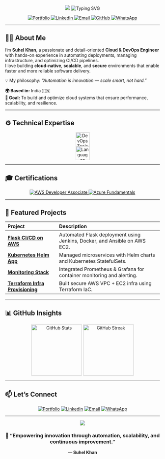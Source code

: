 <!-- Professional GitHub Profile README for Suhel Khan -->

<div align="center">

<!-- ✅ Reliable Animated Header Banner -->
<img src="https://capsule-render.vercel.app/api?type=waving&color=0ea5e9&height=200&section=header&text=Suhel%20Khan%20|%20Cloud%20%26%20DevOps%20Engineer&fontSize=35&fontColor=ffffff&fontAlignY=40&animation=fadeIn" />

<!-- 👋 Animated Typing Intro -->
<img src="https://readme-typing-svg.herokuapp.com?font=Fira+Code&weight=500&size=24&pause=1000&color=38BDF8&center=true&vCenter=true&width=850&lines=👋+Hey+there!+I'm+Suhel+Khan;Cloud+%26+DevOps+Engineer;AWS+%7C+Azure+%7C+Docker+%7C+Kubernetes;Terraform+%7C+Ansible+%7C+CI%2FCD+%7C+Linux;Automation+%7C+Scalability+%7C+Reliability" alt="Typing SVG" />

<br/>

<!-- 🔗 Social Links -->
<p align="center">
  <a href="https://workwithsuhel.netlify.app/" target="_blank">
    <img src="https://img.shields.io/badge/Portfolio-0ea5e9?style=for-the-badge&logo=netlify&logoColor=white" alt="Portfolio"/>
  </a>
  <a href="https://www.linkedin.com/in/devops-engineer1/" target="_blank">
    <img src="https://img.shields.io/badge/LinkedIn-0077B5?style=for-the-badge&logo=linkedin&logoColor=white" alt="LinkedIn"/>
  </a>
  <a href="mailto:suhelkhan155@gmail.com">
    <img src="https://img.shields.io/badge/Email-D14836?style=for-the-badge&logo=gmail&logoColor=white" alt="Email"/>
  </a>
  <a href="https://github.com/YOUR_GITHUB_USERNAME" target="_blank">
    <img src="https://img.shields.io/badge/GitHub-181717?style=for-the-badge&logo=github&logoColor=white" alt="GitHub"/>
  </a>
  <a href="https://wa.me/918931004042" target="_blank">
    <img src="https://img.shields.io/badge/WhatsApp-25D366?style=for-the-badge&logo=whatsapp&logoColor=white" alt="WhatsApp"/>
  </a>
</p>

</div>

---

## 👨‍💻 About Me

I’m **Suhel Khan**, a passionate and detail-oriented **Cloud & DevOps Engineer** with hands-on experience in automating deployments, managing infrastructure, and optimizing CI/CD pipelines.  
I love building **cloud-native**, **scalable**, and **secure** environments that enable faster and more reliable software delivery.

💡 My philosophy: *“Automation is innovation — scale smart, not hard.”*

**🌍 Based in:** India 🇮🇳  
**🎯 Goal:** To build and optimize cloud systems that ensure performance, scalability, and resilience.  

---

## ⚙️ Technical Expertise

<p align="center">
  <img src="https://skillicons.dev/icons?i=aws,azure,gcp,kubernetes,docker,terraform,ansible,jenkins,gitlab,github,linux" height="45" alt="DevOps Tools"/>
  <br/>
  <img src="https://skillicons.dev/icons?i=java,python,bash,js" height="45" alt="Languages"/>
</p>

---

## 🎓 Certifications

<p align="center">
  <a href="https://www.credly.com/badges/aws-certified-developer-associate" target="_blank">
    <img src="https://img.shields.io/badge/AWS%20Certified-Developer%20Associate-FF9900?style=for-the-badge&logo=amazonaws&logoColor=white" alt="AWS Developer Associate"/>
  </a>
  <a href="https://www.credly.com/badges/microsoft-certified-azure-fundamentals" target="_blank">
    <img src="https://img.shields.io/badge/Microsoft%20Certified-Azure%20Fundamentals-0078D4?style=for-the-badge&logo=microsoftazure&logoColor=white" alt="Azure Fundamentals"/>
  </a>
</p>

---

## 🚀 Featured Projects

| Project | Description |
|:--------|:-------------|
| [**Flask CI/CD on AWS**](https://github.com/YOUR_GITHUB_USERNAME/flask-cicd-aws) | Automated Flask deployment using Jenkins, Docker, and Ansible on AWS EC2. |
| [**Kubernetes Helm App**](https://github.com/YOUR_GITHUB_USERNAME/k8s-helm-project) | Managed microservices with Helm charts and Kubernetes StatefulSets. |
| [**Monitoring Stack**](https://github.com/YOUR_GITHUB_USERNAME/monitoring-prometheus-grafana) | Integrated Prometheus & Grafana for container monitoring and alerting. |
| [**Terraform Infra Provisioning**](https://github.com/YOUR_GITHUB_USERNAME/aws-terraform-iac) | Built secure AWS VPC + EC2 infra using Terraform IaC. |

---

## 📊 GitHub Insights

<p align="center">
  <img src="https://github-readme-stats.vercel.app/api?username=YOUR_GITHUB_USERNAME&show_icons=true&theme=transparent&hide_border=true" height="165" alt="GitHub Stats"/>
  <img src="https://github-readme-streak-stats.herokuapp.com/?user=YOUR_GITHUB_USERNAME&theme=transparent&hide_border=true" height="165" alt="GitHub Streak"/>
</p>

---

## 📫 Let’s Connect

<p align="center">
  <a href="https://workwithsuhel.netlify.app/" target="_blank"><img src="https://img.shields.io/badge/Portfolio-0ea5e9?style=for-the-badge&logo=netlify&logoColor=white" alt="Portfolio"/></a>
  <a href="https://www.linkedin.com/in/devops-engineer1/" target="_blank"><img src="https://img.shields.io/badge/LinkedIn-blue?style=for-the-badge&logo=linkedin" alt="LinkedIn"/></a>
  <a href="mailto:suhelkhan155@gmail.com"><img src="https://img.shields.io/badge/Email-D14836?style=for-the-badge&logo=gmail&logoColor=white" alt="Email"/></a>
  <a href="https://wa.me/918931004042" target="_blank"><img src="https://img.shields.io/badge/WhatsApp-25D366?style=for-the-badge&logo=whatsapp&logoColor=white" alt="WhatsApp"/></a>
</p>

---

<div align="center">
  <img src="https://capsule-render.vercel.app/api?type=waving&color=0ea5e9&height=120&section=footer" />
  <h3>🚀 “Empowering innovation through automation, scalability, and continuous improvement.”</h3>
  <p><strong>— Suhel Khan</strong></p>
</div>
